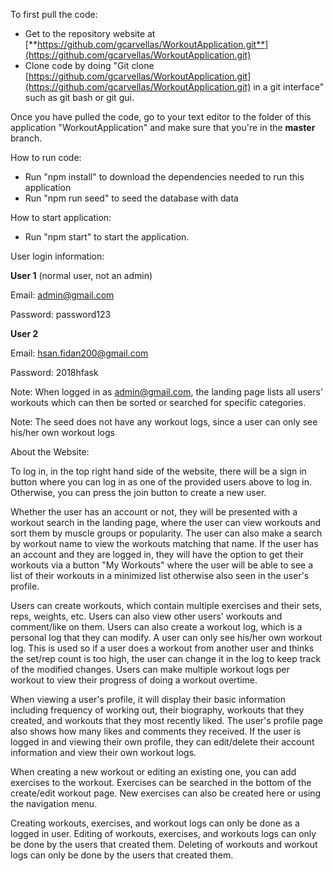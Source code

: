 To first pull the code:

- Get to the repository website at [**https://github.com/gcarvellas/WorkoutApplication.git**](https://github.com/gcarvellas/WorkoutApplication.git)
- Clone code by doing "Git clone [https://github.com/gcarvellas/WorkoutApplication.git](https://github.com/gcarvellas/WorkoutApplication.git) in a git interface" such as git bash or git gui.

Once you have pulled the code, go to your text editor to the folder of this application "WorkoutApplication" and make sure that you're in the **master** branch.

How to run code:

- Run "npm install" to download the dependencies needed to run this application
- Run "npm run seed" to seed the database with data

How to start application:

- Run "npm start" to start the application.

User login information:

**User 1** (normal user, not an admin)

Email: admin@gmail.com

Password: password123

**User 2**

Email: hsan.fidan200@gmail.com

Password: 2018hfask

Note: When logged in as [admin@gmail.com](mailto:admin@gmail.com), the landing page lists all users' workouts which can then be sorted or searched for specific categories.

Note: The seed does not have any workout logs, since a user can only see his/her own workout logs

About the Website:

To log in, in the top right hand side of the website, there will be a sign in button where you can log in as one of the provided users above to log in. Otherwise, you can press the join button to create a new user.

Whether the user has an account or not, they will be presented with a workout search in the landing page, where the user can view workouts and sort them by muscle groups or popularity. The user can also make a search by workout name to view the workouts matching that name. If the user has an account and they are logged in, they will have the option to get their workouts via a button "My Workouts" where the user will be able to see a list of their workouts in a minimized list otherwise also seen in the user's profile.

Users can create workouts, which contain multiple exercises and their sets, reps, weights, etc. Users can also view other users' workouts and comment/like on them. Users can also create a workout log, which is a personal log that they can modify. A user can only see his/her own workout log. This is used so if a user does a workout from another user and thinks the set/rep count is too high, the user can change it in the log to keep track of the modified changes. Users can make multiple workout logs per workout to view their progress of doing a workout overtime.

When viewing a user's profile, it will display their basic information including frequency of working out, their biography, workouts that they created, and workouts that they most recently liked. The user's profile page also shows how many likes and comments they received. If the user is logged in and viewing their own profile, they can edit/delete their account information and view their own workout logs.

When creating a new workout or editing an existing one, you can add exercises to the workout. Exercises can be searched in the bottom of the create/edit workout page. New exercises can also be created here or using the navigation menu.

Creating workouts, exercises, and workout logs can only be done as a logged in user. Editing of workouts, exercises, and workouts logs can only be done by the users that created them. Deleting of workouts and workout logs can only be done by the users that created them.
